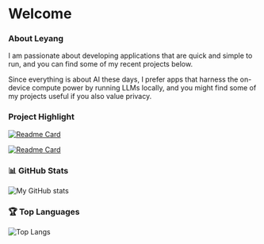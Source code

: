 # Welcome

### About Leyang
I am passionate about developing applications that are quick and simple to run, and you can find some of my recent projects below.

Since everything is about AI these days, I prefer apps that harness the on-device compute power by running LLMs locally, and you might find some of my projects useful if you also value privacy.

### Project Highlight

[![Readme Card](https://github-readme-stats.vercel.app/api/pin/?username=lw3266&repo=RAG-with-Redis&theme=merko)](https://github.com/lw3266/project-one)

[![Readme Card](https://github-readme-stats.vercel.app/api/pin/?username=lw3266&repo=good-habits&theme=yeblu)](https://github.com/YOUR_USERNAME/project-two)


### 📊 GitHub Stats
![My GitHub stats](https://github-readme-stats.vercel.app/api?username=lw3266&show_icons=true&theme=dark&count_private=false)

### 🏆 Top Languages
![Top Langs](https://github-readme-stats.vercel.app/api/top-langs/?username=lw3266&layout=compact&theme=dark)
